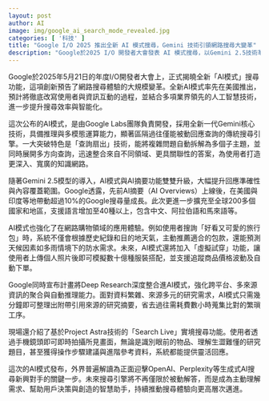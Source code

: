 ```yaml
---
layout: post
author: AI
image: img/google_ai_search_mode_revealed.jpg
categories: [ '科技' ]
title: "Google I/O 2025 推出全新 AI 模式搜尋，Gemini 技術引領網路搜尋大變革"
description: "Google於2025 I/O 開發者大會發表 AI 模式搜尋，以Gemini 2.5技術革新查詢體驗，具備多模態運算和查詢扇出能力，整合AI摘要、Deep Research、多語言支援與虛擬試穿購物功能，積極迎戰生成式AI新秀，打造主動、智能、跨平台的搜尋新時代。"
---
```

Google於2025年5月21日的年度I/O開發者大會上，正式揭曉全新「AI模式」搜尋功能，這項創新預告了網路搜尋體驗的大規模變革。全新AI模式率先在美國推出，預計將徹底改寫使用者與資訊互動的過程，並結合多項業界領先的人工智慧技術，進一步提升搜尋效率與智能化。

這次公布的AI模式，是由Google Labs團隊負責開發，採用全新一代Gemini核心技術，具備推理與多模態運算能力，顯著區隔過往僅能被動回應查詢的傳統搜尋引擎。一大突破特色是「查詢扇出」技術，能將複雜問題自動拆解為多個子主題，並同時展開多方向查詢，迅速整合來自不同領域、更具關聯性的答案，為使用者打造更深入、寬廣的知識網路。

隨著Gemini 2.5模型的導入，AI模式與AI摘要功能雙雙升級，大幅提升回應準確性與內容覆蓋範圍。Google透露，先前AI摘要（AI Overviews）上線後，在美國與印度等地帶動超過10%的Google搜尋量成長。此次更進一步擴充至全球200多個國家和地區，支援語言增加至40種以上，包含中文、阿拉伯語和馬來語等。

AI模式也強化了在網路購物領域的應用體驗。例如使用者搜詢「好看又可愛的旅行包」時，系統不僅會根據歷史紀錄和目的地天氣，主動推薦適合的包款，還能預測天候因素如多雨情境下的防水需求。未來，AI模式還將加入「虛擬試穿」功能，讓使用者上傳個人照片後即可模擬數十億種服裝搭配，並支援追蹤商品價格波動及自動下單。

Google同時宣布計畫將Deep Research深度整合進AI模式，強化跨平台、多來源資訊的聚合與自動推理能力。面對資料繁雜、來源多元的研究需求，AI模式只需幾分鐘即可整理出附帶引用來源的研究摘要，省去過往需耗費數小時蒐集比對的繁瑣工序。

現場還介紹了基於Project Astra技術的「Search Live」實境搜尋功能。使用者透過手機鏡頭即可即時拍攝所見畫面，無論是識別眼前的物品、理解生澀難懂的研究題目，甚至獲得操作步驟建議與進階參考資料，系統都能提供靈活回應。

這次的AI模式發布，外界普遍解讀為正面迎擊OpenAI、Perplexity等生成式AI搜尋新興對手的關鍵一步。未來搜尋引擎將不再僅限於被動解答，而是成為主動理解需求、幫助用戶決策與創造的智慧助手，持續推動搜尋體驗向更高層次邁進。